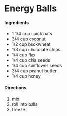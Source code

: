 # Energy Balls

#### Ingredients

 - 1 1/4 cup quick oats
 - 3/4 cup coconut
 - 1/2 cup buckwheat
 - 1/3 cup chocolate chips
 - 1/4 cup flax
 - 1/4 cup chia seeds
 - 1/4 cup sunflower seeds
 - 3/4 cup peanut butter
 - 1/4 cup honey

 #### Directions

 1. mix
 2. roll into balls
 3. freeze
